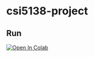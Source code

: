 # csi5138-project

## Run

[![Open In Colab](https://colab.research.google.com/assets/colab-badge.svg)](https://colab.research.google.com/github/drozzy/csi5138-project/blob/master/transformer.ipynb)